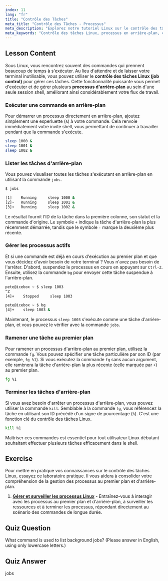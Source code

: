 ```yaml
---
index: 11
lang: "fr"
title: "Contrôle des Tâches"
meta_title: "Contrôle des Tâches - Processus"
meta_description: "Explorez notre tutoriel Linux sur le contrôle des tâches pour gérer efficacement les processus en arrière-plan. Apprenez à utiliser les commandes jobs, bg, fg et kill pour un multitâche shell puissant."
meta_keywords: "Contrôle des tâches Linux, processus en arrière-plan, commande jobs, commande bg, commande fg, commande kill, tutoriel Linux, Linux débutant"
---
```


## Lesson Content

Sous Linux, vous rencontrez souvent des commandes qui prennent beaucoup de temps à s'exécuter. Au lieu d'attendre et de laisser votre terminal inutilisable, vous pouvez utiliser le **contrôle des tâches Linux (job control)** pour gérer ces tâches. Cette fonctionnalité puissante vous permet d'exécuter et de gérer plusieurs **processus d'arrière-plan** au sein d'une seule session shell, améliorant ainsi considérablement votre flux de travail.

### Exécuter une commande en arrière-plan

Pour démarrer un processus directement en arrière-plan, ajoutez simplement une esperluette (`&`) à votre commande. Cela renvoie immédiatement votre invite shell, vous permettant de continuer à travailler pendant que la commande s'exécute.

```bash
sleep 1000 &
sleep 1001 &
sleep 1002 &
```

### Lister les tâches d'arrière-plan

Vous pouvez visualiser toutes les tâches s'exécutant en arrière-plan en utilisant la commande `jobs`.

```bash
$ jobs

[1]    Running     sleep 1000 &
[2]-   Running     sleep 1001 &
[3]+   Running     sleep 1002 &
```

Le résultat fournit l'ID de la tâche dans la première colonne, son statut et la commande d'origine. Le symbole `+` indique la tâche d'arrière-plan la plus récemment démarrée, tandis que le symbole `-` marque la deuxième plus récente.

### Gérer les processus actifs

Et si une commande est déjà en cours d'exécution au premier plan et que vous décidez d'avoir besoin de votre terminal ? Vous n'avez pas besoin de l'arrêter. D'abord, suspendez le processus en cours en appuyant sur `Ctrl-Z`. Ensuite, utilisez la commande `bg` pour envoyer cette tâche suspendue à l'arrière-plan.

```bash
pete@icebox ~ $ sleep 1003
^Z
[4]+    Stopped     sleep 1003

pete@icebox ~ $ bg
[4]+    sleep 1003 &
```

Maintenant, le processus `sleep 1003` s'exécute comme une tâche d'arrière-plan, et vous pouvez le vérifier avec la commande `jobs`.

### Ramener une tâche au premier plan

Pour ramener un processus d'arrière-plan au premier plan, utilisez la commande `fg`. Vous pouvez spécifier une tâche particulière par son ID (par exemple, `fg %1`). Si vous exécutez la commande `fg` sans aucun argument, elle ramènera la tâche d'arrière-plan la plus récente (celle marquée par `+`) au premier plan.

```bash
fg %1
```

### Terminer les tâches d'arrière-plan

Si vous avez besoin d'arrêter un processus d'arrière-plan, vous pouvez utiliser la commande `kill`. Semblable à la commande `fg`, vous référencez la tâche en utilisant son ID précédé d'un signe de pourcentage (`%`). C'est une fonction clé du contrôle des tâches Linux.

```bash
kill %1
```

Maîtriser ces commandes est essentiel pour tout utilisateur Linux débutant souhaitant effectuer plusieurs tâches efficacement dans le shell.

## Exercise

Pour mettre en pratique vos connaissances sur le contrôle des tâches Linux, essayez ce laboratoire pratique. Il vous aidera à consolider votre compréhension de la gestion des processus au premier plan et d'arrière-plan.

1. **[Gérer et surveiller les processus Linux](https://labex.io/fr/labs/comptia-manage-and-monitor-linux-processes-590864)** - Entraînez-vous à interagir avec les processus au premier plan et d'arrière-plan, à surveiller les ressources et à terminer les processus, répondant directement au scénario des commandes de longue durée.

## Quiz Question

What command is used to list background jobs? (Please answer in English, using only lowercase letters.)

## Quiz Answer

jobs
